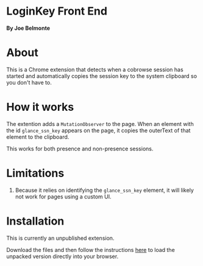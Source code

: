 # LoginKey Front End

**By Joe Belmonte**

# About

This is a Chrome extension that detects when a cobrowse session has started and automatically copies the session key to the system clipboard so you don't have to.

# How it works

The extention adds a `MutationObserver` to the page. When an element with the id `glance_ssn_key` appears on the page, it copies the outerText of that element to the clipboard.

This works for both presence and non-presence sessions.

# Limitations

1. Because it relies on identifying the `glance_ssn_key` element, it will likely not work for pages using a custom UI.

# Installation

This is currently an unpublished extension.

Download the files and then follow the instructions [here](https://developer.chrome.com/docs/extensions/mv3/getstarted/development-basics/#load-unpacked) to load the unpacked version directly into your browser.

